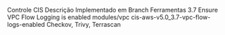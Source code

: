 Controle CIS	Descrição	Implementado em	Branch	Ferramentas
3.7	Ensure VPC Flow Logging is enabled	modules/vpc	cis-aws-v5.0_3.7-vpc-flow-logs-enabled	Checkov, Trivy, Terrascan